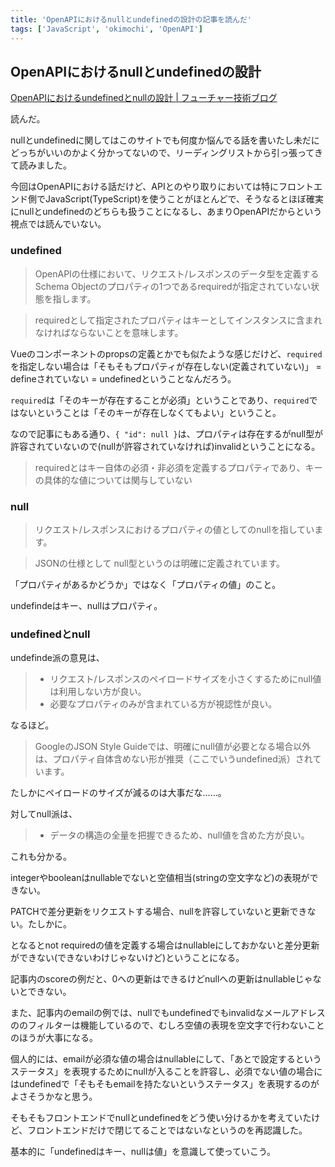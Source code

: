 ```yaml
---
title: 'OpenAPIにおけるnullとundefinedの設計の記事を読んだ'
tags: ['JavaScript', 'okimochi', 'OpenAPI']
---
```


## OpenAPIにおけるnullとundefinedの設計

[OpenAPIにおけるundefinedとnullの設計 \| フューチャー技術ブログ](https://future-architect.github.io/articles/20211028b/)

読んだ。

nullとundefinedに関してはこのサイトでも何度か悩んでる話を書いたし未だにどっちがいいのかよく分かってないので、リーディングリストから引っ張ってきて読みました。

今回はOpenAPIにおける話だけど、APIとのやり取りにおいては特にフロントエンド側でJavaScript(TypeScript)を使うことがほとんどで、そうなるとほぼ確実にnullとundefinedのどちらも扱うことになるし、あまりOpenAPIだからという視点では読んでいない。

### undefined

> OpenAPIの仕様において、リクエスト/レスポンスのデータ型を定義するSchema Objectのプロパティの1つであるrequiredが指定されていない状態を指します。

> requiredとして指定されたプロパティはキーとしてインスタンスに含まれなければならないことを意味します。

Vueのコンポーネントのpropsの定義とかでも似たような感じだけど、`required`を指定しない場合は「そもそもプロパティが存在しない(定義されていない)」 = defineされていない = undefinedということなんだろう。

`required`は「そのキーが存在することが必須」ということであり、`required`ではないということは「そのキーが存在しなくてもよい」ということ。

なので記事にもある通り、`{ "id": null }`は、プロパティは存在するがnull型が許容されていないので(nullが許容されていなければ)invalidということになる。

> requiredとはキー自体の必須・非必須を定義するプロパティであり、キーの具体的な値については関与していない

### null

> リクエスト/レスポンスにおけるプロパティの値としてのnullを指しています。

> JSONの仕様として null型というのは明確に定義されています。

「プロパティがあるかどうか」ではなく「プロパティの値」のこと。

undefindeはキー、nullはプロパティ。

### undefinedとnull

undefinde派の意見は、

> - リクエスト/レスポンスのペイロードサイズを小さくするためにnull値は利用しない方が良い。
> - 必要なプロパティのみが含まれている方が視認性が良い。

なるほど。

> GoogleのJSON Style Guideでは、明確にnull値が必要となる場合以外は、プロパティ自体含めない形が推奨（ここでいうundefined派）されています。

たしかにペイロードのサイズが減るのは大事だな……。

対してnull派は、

> - データの構造の全量を把握できるため、null値を含めた方が良い。

これも分かる。

integerやbooleanはnullableでないと空値相当(stringの空文字など)の表現ができない。

PATCHで差分更新をリクエストする場合、nullを許容していないと更新できない。たしかに。

となるとnot requiredの値を定義する場合はnullableにしておかないと差分更新ができない(できないわけじゃないけど)ということになる。

記事内のscoreの例だと、0への更新はできるけどnullへの更新はnullableじゃないとできない。

また、記事内のemailの例では、nullでもundefinedでもinvalidなメールアドレスののフィルターは機能しているので、むしろ空値の表現を空文字で行わないことのほうが大事になる。

個人的には、emailが必須な値の場合はnullableにして、「あとで設定するというステータス」を表現するためにnullが入ることを許容し、必須でない値の場合にはundefinedで「そもそもemailを持たないというステータス」を表現するのがよさそうかなと思う。

そもそもフロントエンドでnullとundefinedをどう使い分けるかを考えていたけど、フロントエンドだけで閉じてることではないなというのを再認識した。

基本的に「undefinedはキー、nullは値」を意識して使っていこう。
